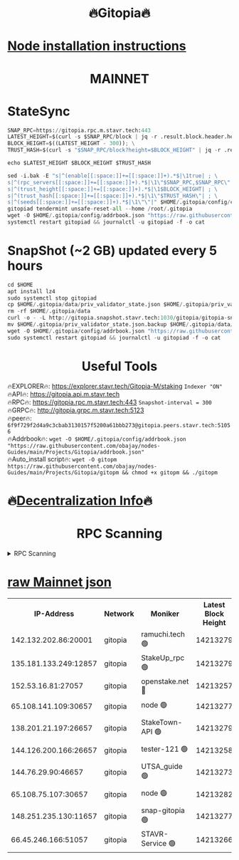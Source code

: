 <h1 align="center"> 🔥Gitopia🔥</h1>

[Node installation instructions](https://github.com/obajay/nodes-Guides/tree/main/Projects/Gitopia)
=

<h1 align="center"> MAINNET</h1>

# StateSync
```python
SNAP_RPC=https://gitopia.rpc.m.stavr.tech:443
LATEST_HEIGHT=$(curl -s $SNAP_RPC/block | jq -r .result.block.header.height); \
BLOCK_HEIGHT=$((LATEST_HEIGHT - 300)); \
TRUST_HASH=$(curl -s "$SNAP_RPC/block?height=$BLOCK_HEIGHT" | jq -r .result.block_id.hash)

echo $LATEST_HEIGHT $BLOCK_HEIGHT $TRUST_HASH

sed -i.bak -E "s|^(enable[[:space:]]+=[[:space:]]+).*$|\1true| ; \
s|^(rpc_servers[[:space:]]+=[[:space:]]+).*$|\1\"$SNAP_RPC,$SNAP_RPC\"| ; \
s|^(trust_height[[:space:]]+=[[:space:]]+).*$|\1$BLOCK_HEIGHT| ; \
s|^(trust_hash[[:space:]]+=[[:space:]]+).*$|\1\"$TRUST_HASH\"| ; \
s|^(seeds[[:space:]]+=[[:space:]]+).*$|\1\"\"|" $HOME/.gitopia/config/config.toml
gitopiad tendermint unsafe-reset-all --home /root/.gitopia
wget -O $HOME/.gitopia/config/addrbook.json "https://raw.githubusercontent.com/obajay/nodes-Guides/main/Projects/Gitopia/addrbook.json"
systemctl restart gitopiad && journalctl -u gitopiad -f -o cat
```
# SnapShot (~2 GB) updated every 5 hours
```python
cd $HOME
apt install lz4
sudo systemctl stop gitopiad
cp $HOME/.gitopia/data/priv_validator_state.json $HOME/.gitopia/priv_validator_state.json.backup
rm -rf $HOME/.gitopia/data
curl -o - -L http://gitopia.snapshot.stavr.tech:1030/gitopia/gitopia-snap.tar.lz4 | lz4 -c -d - | tar -x -C $HOME/.gitopia --strip-components 2
mv $HOME/.gitopia/priv_validator_state.json.backup $HOME/.gitopia/data/priv_validator_state.json
wget -O $HOME/.gitopia/config/addrbook.json "https://raw.githubusercontent.com/obajay/nodes-Guides/main/Projects/Gitopia/addrbook.json"
sudo systemctl restart gitopiad && journalctl -u gitopiad -f -o cat
```
 <h1 align="center"> Useful Tools</h1>

🔥EXPLORER🔥:      https://explorer.stavr.tech/Gitopia-M/staking  `Indexer "ON"` \
🔥API🔥: 			 		 https://gitopia.api.m.stavr.tech \
🔥RPC🔥:           https://gitopia.rpc.m.stavr.tech:443              `Snapshot-interval = 300` \
🔥GRPC🔥:          http://gitopia.grpc.m.stavr.tech:5123 \
🔥peer🔥:					 `6f9f729f2d4a9c3cbab3130157f5200a61bbb273@gitopia.peers.stavr.tech:51056` \
🔥Addrbook🔥:    ```wget -O $HOME/.gitopia/config/addrbook.json "https://raw.githubusercontent.com/obajay/nodes-Guides/main/Projects/Gitopia/addrbook.json"``` \
🔥Auto_install script🔥: ```wget -O gitopm https://raw.githubusercontent.com/obajay/nodes-Guides/main/Projects/Gitopia/gitopm && chmod +x gitopm && ./gitopm```

🔥[Decentralization Info](https://github.com/obajay/StateSync-snapshots/tree/main/Projects/Gitopia/Decentralization)🔥
=

<h1 align="center"> RPC Scanning</h1>

<details>
<summary>RPC Scanning</summary>

<h2 align="center"> We scan nodes in real time every 4 hours. And we provide the final result of RPC endpoints.
We cannot influence the operation of these nodes in any way. </h2>


```python
If Voting Power is higher than 0 --> then the Node is a validator of the network and may be subject to attack and be a potential threat to the chain.
```
```python
We marked such validators with a red symbol
```

</details>

[raw Mainnet json](https://rpc-check.gitopm.stavr.tech/gitopm/rpc-gitopm-result.json)
=

<table><tr><th>IP-Address</th><th>Network</th><th>Moniker</th><th>Latest Block Height</th><th>Earliest Block Height</th><th>Catching Up</th><th>Tx Index</th><th>Voting Power</th><th>Scan Time</th></tr><tr><td>142.132.202.86:20001</td><td>gitopia</td><td>ramuchi.tech 🟢</td><td>14213279</td><td>6548337</td><td>False</td><td>on</td><td>0</td><td>2024-02-22T07:38:48.694290069UTC</td></tr><tr><td>135.181.133.249:12857</td><td>gitopia</td><td>StakeUp_rpc 🟢</td><td>14213279</td><td>8010001</td><td>False</td><td>on</td><td>0</td><td>2024-02-22T07:38:49.008278010UTC</td></tr><tr><td>152.53.16.81:27057</td><td>gitopia</td><td>openstake.net 🔴</td><td>14213257</td><td>10455001</td><td>False</td><td>off</td><td>43564</td><td>2024-02-22T07:38:09.501933330UTC</td></tr><tr><td>65.108.141.109:30657</td><td>gitopia</td><td>node 🟢</td><td>14213277</td><td>12299845</td><td>False</td><td>on</td><td>0</td><td>2024-02-22T07:38:46.093107259UTC</td></tr><tr><td>138.201.21.197:26657</td><td>gitopia</td><td>StakeTown-API 🟢</td><td>14213279</td><td>12733501</td><td>False</td><td>on</td><td>0</td><td>2024-02-22T07:38:53.526325326UTC</td></tr><tr><td>144.126.200.166:26657</td><td>gitopia</td><td>tester-121 🟢</td><td>14213258</td><td>12832814</td><td>False</td><td>off</td><td>0</td><td>2024-02-22T07:38:11.845921445UTC</td></tr><tr><td>144.76.29.90:46657</td><td>gitopia</td><td>UTSA_guide 🟢</td><td>14213273</td><td>13035301</td><td>False</td><td>on</td><td>0</td><td>2024-02-22T07:38:39.515230686UTC</td></tr><tr><td>65.108.75.107:30657</td><td>gitopia</td><td>node 🟢</td><td>14213282</td><td>13189502</td><td>False</td><td>on</td><td>0</td><td>2024-02-22T07:38:58.029652451UTC</td></tr><tr><td>148.251.235.130:11657</td><td>gitopia</td><td>snap-gitopia 🟢</td><td>14213277</td><td>14079001</td><td>False</td><td>on</td><td>0</td><td>2024-02-22T07:38:46.370384258UTC</td></tr><tr><td>66.45.246.166:51057</td><td>gitopia</td><td>STAVR-Service 🟢</td><td>14213266</td><td>14202001</td><td>False</td><td>on</td><td>0</td><td>2024-02-22T07:38:28.965637493UTC</td></tr></table>
